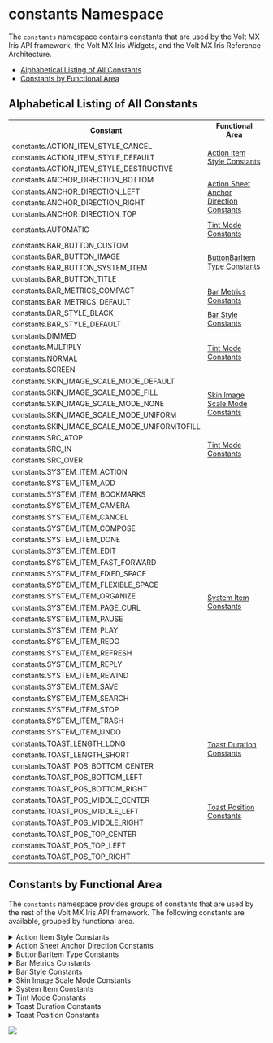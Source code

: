 
constants Namespace
===================

The `constants` namespace contains constants that are used by the Volt MX Iris API framework, the Volt MX Iris Widgets, and the Volt MX Iris Reference Architecture.

*   [Alphabetical Listing of All Constants](#alphabetical-listing-of-all-constants)
*   [Constants by Functional Area](#constants-by-functional-area)

Alphabetical Listing of All Constants
-------------------------------------

<!-- | Constant | Functional Area |
| --- | --- |
| constants.ACTION\_ITEM\_STYLE\_CANCEL | [Action Item Style Constants](#ActionItemStyles) |
| constants.ACTION\_ITEM\_STYLE\_DEFAULT | [Action Item Style Constants](#ActionItemStyles) |
| constants.ACTION\_ITEM\_STYLE\_DESTRUCTIVE | [Action Item Style Constants](#ActionItemStyles) |
| constants.ANCHOR\_DIRECTION\_BOTTOM | [Action Sheet Anchor Direction Constants](#ActionSheetAnchorDirection) |
| constants.ANCHOR\_DIRECTION\_LEFT | [Action Sheet Anchor Direction Constants](#ActionSheetAnchorDirection) |
| constants.ANCHOR\_DIRECTION\_RIGHT | [Action Sheet Anchor Direction Constants](#ActionSheetAnchorDirection) |
| constants.ANCHOR\_DIRECTION\_TOP | [Action Sheet Anchor Direction Constants](#ActionSheetAnchorDirection) |
| constants.AUTOMATIC | [Tint Mode Constants](#TintMode) |
| constants.BAR\_BUTTON\_CUSTOM | [ButtonBarItem Type Constants](#ButtonBarItemType) |
| constants.BAR\_BUTTON\_IMAGE | [ButtonBarItem Type Constants](#ButtonBarItemType) |
| constants.BAR\_BUTTON\_SYSTEM\_ITEM | [ButtonBarItem Type Constants](#ButtonBarItemType) |
| constants.BAR\_BUTTON\_TITLE | [ButtonBarItem Type Constants](#ButtonBarItemType) |
| constants.BAR\_ITEM\_STYLE\_DONE | [Bar Item Style Constants](#BarItemStyle) |
| constants.BAR\_ITEM\_STYLE\_PLAIN | [Bar Item Style Constants](#BarItemStyle) |
| constants.BAR\_METRICS\_COMPACT | [Bar Metrics Constants](#BarMetricsConstants) |
| constants.BAR\_METRICS\_DEFAULT | [Bar Metrics Constants](#BarMetricsConstants) |
| constants.BAR\_STYLE\_BLACK | [Bar Style Constants](#BarStyleConstants) |
| constants.BAR\_STYLE\_DEFAULT | [Bar Style Constants](#BarStyleConstants) |
| constants.BLUR\_EFFECT\_DARK | [Blur Effect Constants](#BLUREFFECT) |
| constants.BLUR\_EFFECT\_EXTRALIGHT | [Blur Effect Constants](#BLUREFFECT) |
| constants.BLUR\_EFFECT\_LIGHT | [Blur Effect Constants](#BLUREFFECT) |
| constants.BLUR\_EFFECT\_NONE | [Blur Effect Constants](#BLUREFFECT) |
| constants.BLUR\_EFFECT\_PROMINENT | [Blur Effect Constants](#BLUREFFECT) |
| constants.BLUR\_EFFECT\_REGULAR | [Blur Effect Constants](#BLUREFFECT) |
| constants.BREAKPOINT\_MAX\_VALUE | [Breakpoint Constant](#Breakpoint_Constants) |
| constants.DIMMED | [Toast Position Constants](#ToastPosition) |
| constants.TOAST\_LENGTH\_LONG | [Toast Duration Constants](#ToastDuration) |
| constants.MULTIPLY | [Toast Position Constants](#ToastPosition) |
| constants.NORMAL | [Toast Position Constants](#ToastPosition) |
| constants.SCREEN | [Toast Position Constants](#ToastPosition) |
| constants.TOAST\_LENGTH\_SHORT | [Toast Duration Constants](#ToastDuration) |
| constants.SKIN\_IMAGE\_SCALE\_MODE\_DEFAULT | [Skin Image Scale Mode Constants](#SkinImageScaleMode) |
| constants.SKIN\_IMAGE\_SCALE\_MODE\_FILL | [Skin Image Scale Mode Constants](#SkinImageScaleMode) |
| constants.SKIN\_IMAGE\_SCALE\_MODE\_NONE | [Skin Image Scale Mode Constants](#SkinImageScaleMode) |
| constants.SKIN\_IMAGE\_SCALE\_MODE\_UNIFORM | [Skin Image Scale Mode Constants](#SkinImageScaleMode) |
| constants.SKIN\_IMAGE\_SCALE\_MODE\_UNIFORMTOFILL | [Skin Image Scale Mode Constants](#SkinImageScaleMode) |
| constants.SRC\_ATOP | [Toast Position Constants](#ToastPosition) |
| constants.SRC\_IN | [Toast Position Constants](#ToastPosition) |
| constants.SRC\_OVER | [Toast Position Constants](#ToastPosition) |
| constants.SYSTEM\_ITEM\_ACTION | [System Item Constants](#SystemItem) |
| constants.SYSTEM\_ITEM\_ADD | [System Item Constants](#SystemItem) |
| constants.SYSTEM\_ITEM\_BOOKMARKS | [System Item Constants](#SystemItem) |
| constants.SYSTEM\_ITEM\_CAMERA | [System Item Constants](#SystemItem) |
| constants.SYSTEM\_ITEM\_CANCEL | [System Item Constants](#SystemItem) |
| constants.SYSTEM\_ITEM\_COMPOSE | [System Item Constants](#SystemItem) |
| constants.SYSTEM\_ITEM\_DONE | [System Item Constants](#SystemItem) |
| constants.SYSTEM\_ITEM\_EDIT | [System Item Constants](#SystemItem) |
| constants.SYSTEM\_ITEM\_FAST\_FORWARD | [System Item Constants](#SystemItem) |
| constants.SYSTEM\_ITEM\_FIXED\_SPACE | [System Item Constants](#SystemItem) |
| constants.SYSTEM\_ITEM\_FLEXIBLE\_SPACE | [System Item Constants](#SystemItem) |
| constants.SYSTEM\_ITEM\_ORGANIZE | [System Item Constants](#SystemItem) |
| constants.SYSTEM\_ITEM\_PAGE\_CURL | [System Item Constants](#SystemItem) |
| constants.SYSTEM\_ITEM\_PAUSE | [System Item Constants](#SystemItem) |
| constants.SYSTEM\_ITEM\_PLAY | [System Item Constants](#SystemItem) |
| constants.SYSTEM\_ITEM\_REDO | [System Item Constants](#SystemItem) |
| constants.SYSTEM\_ITEM\_REFRESH | [System Item Constants](#SystemItem) |
| constants.SYSTEM\_ITEM\_REPLY | [System Item Constants](#SystemItem) |
| constants.SYSTEM\_ITEM\_REWIND | [System Item Constants](#SystemItem) |
| constants.SYSTEM\_ITEM\_SAVE | [System Item Constants](#SystemItem) |
| constants.SYSTEM\_ITEM\_SEARCH | [System Item Constants](#SystemItem) |
| constants.SYSTEM\_ITEM\_STOP | [System Item Constants](#SystemItem) |
| constants.SYSTEM\_ITEM\_TRASH | [System Item Constants](#SystemItem) |
| constants.SYSTEM\_ITEM\_UNDO | [System Item Constants](#SystemItem) |
| constants.TOAST\_POS\_BOTTOM\_CENTER | [Toast Position Constants](#ToastPosition) |
| constants.TOAST\_POS\_BOTTOM\_LEFT | [Toast Position Constants](#ToastPosition) |
| constants.TOAST\_POS\_BOTTOM\_RIGHT | [Toast Position Constants](#ToastPosition) |
| constants.TOAST\_POS\_MIDDLE\_CENTER | [Toast Position Constants](#ToastPosition) |
| constants.TOAST\_POS\_MIDDLE\_LEFT | [Toast Position Constants](#ToastPosition) |
| constants.TOAST\_POS\_MIDDLE\_RIGHT | [Toast Position Constants](#ToastPosition) |
| constants.TOAST\_POS\_TOP\_CENTER | [Toast Position Constants](#ToastPosition) |
| constants.TOAST\_POS\_TOP\_LEFT | [Toast Position Constants](#ToastPosition) |
| constants.TOAST\_POS\_TOP\_RIGHT | [Toast Position Constants](#ToastPosition) | -->


<table>
<tr>
<th>Constant</th>
<th>Functional Area</th>
</tr>
<tr>
<td>constants.ACTION_ITEM_STYLE_CANCEL</td>
<td rowspan="3"><a href="#ActionItemStyles">Action Item Style Constants</a></td>
</tr>
<tr>
<td>constants.ACTION_ITEM_STYLE_DEFAULT</td>
</tr>
<tr>
<td>constants.ACTION_ITEM_STYLE_DESTRUCTIVE</td>
</tr>

<tr>
    <td>constants.ANCHOR_DIRECTION_BOTTOM</td>
    <td rowspan="4"><a href="#ActionSheetAnchorDirection">Action Sheet Anchor Direction Constants</a></td>
</tr>
<tr>
    <td>constants.ANCHOR_DIRECTION_LEFT</td>
</tr>
<tr>
    <td>constants.ANCHOR_DIRECTION_RIGHT</td>
</tr>
<tr>
    <td>constants.ANCHOR_DIRECTION_TOP</td>
</tr>

<tr>
    <td>constants.AUTOMATIC</td>
    <td><a href="#TintMode">Tint Mode Constants</a></td>
</tr>

<tr>
    <td>constants.BAR_BUTTON_CUSTOM</td>
    <td rowspan="4"><a href="#ButtonBarItemType">ButtonBarItem Type Constants</a></td>
</tr>
<tr>
    <td>constants.BAR_BUTTON_IMAGE</td>
</tr>
<tr>
    <td>constants.BAR_BUTTON_SYSTEM_ITEM</td>
</tr>
<tr>
    <td>constants.BAR_BUTTON_TITLE</td>
</tr>


<!-- <tr>
    <td>constants.BAR_ITEM_STYLE_DONE</td>
    <td rowspan="2"><a href="#BarStyleConstants">Bar Item Style Constants</a></td>
</tr>
<tr>
    <td>constants.BAR_ITEM_STYLE_PLAIN</td>
</tr> -->


<tr>
    <td>constants.BAR_METRICS_COMPACT</td>
    <td rowspan="2"><a href="#BarMetricsConstants">Bar Metrics Constants</a></td>
</tr>
<tr>
    <td>constants.BAR_METRICS_DEFAULT</td>
</tr>

<tr>
    <td>constants.BAR_STYLE_BLACK</td>
    <td rowspan="2"><a href="#BarStyleConstants">Bar Style Constants</a></td>
</tr>
<tr>
    <td>constants.BAR_STYLE_DEFAULT</td>
</tr>


<!-- <tr>
    <td>constants.BLUR_EFFECT_DARK</td>
    <td rowspan="6"><a href="#BLUREFFECT">Blur Effect Constants</a></td>
</tr>
<tr>
    <td>constants.BLUR_EFFECT_EXTRALIGHT</td>
</tr>
<tr>
    <td>constants.BLUR_EFFECT_LIGHT</td>
</tr>
<tr>
    <td>constants.BLUR_EFFECT_NONE</td>
</tr>
<tr>
    <td>constants.BLUR_EFFECT_PROMINENT</td>
</tr>
<tr>
    <td>constants.BLUR_EFFECT_REGULAR</td>
</tr> -->


<!-- <tr>
    <td>constants.BREAKPOINT_MAX_VALUE</td>
    <td rowspan="1"><a href="#Breakpoint_Constants">Breakpoint Constant</a></td>
</tr> -->


<tr>
    <td>constants.DIMMED</td>
    <td rowspan="4"><a href="#TintMode">Tint Mode Constants</a></td>
</tr>
<tr>
    <td>constants.MULTIPLY</td>
</tr>
<tr>
    <td>constants.NORMAL</td>
</tr>
<tr>
    <td>constants.SCREEN</td>
</tr>





<tr>
    <td>constants.SKIN_IMAGE_SCALE_MODE_DEFAULT</td>
    <td rowspan="5"><a href="#SkinImageScaleMode">Skin Image Scale Mode Constants</a></td>
</tr>
<tr>
    <td>constants.SKIN_IMAGE_SCALE_MODE_FILL</td>
</tr>
<tr>
    <td>constants.SKIN_IMAGE_SCALE_MODE_NONE</td>
</tr>
<tr>
    <td>constants.SKIN_IMAGE_SCALE_MODE_UNIFORM</td>
</tr>
<tr>
    <td>constants.SKIN_IMAGE_SCALE_MODE_UNIFORMTOFILL</td>
</tr>


<tr>
    <td>constants.SRC_ATOP</td>
    <td rowspan="3"><a href="#TintMode">Tint Mode Constants</a></td>
</tr>
<tr>
    <td>constants.SRC_IN</td>
</tr>
<tr>
    <td>constants.SRC_OVER</td>
</tr>


<tr>
    <td>constants.SYSTEM_ITEM_ACTION</td>
    <td rowspan="24"><a href="#SystemItem">System Item Constants</a></td>
</tr>
<tr>
    <td>constants.SYSTEM_ITEM_ADD</td>
</tr>
<tr>
    <td>constants.SYSTEM_ITEM_BOOKMARKS</td>
</tr>
<tr>
    <td>constants.SYSTEM_ITEM_CAMERA</td>
</tr>
<tr>
    <td>constants.SYSTEM_ITEM_CANCEL</td>
</tr>
<tr>
    <td>constants.SYSTEM_ITEM_COMPOSE</td>
</tr>
<tr>
    <td>constants.SYSTEM_ITEM_DONE</td>
</tr>
<tr>
    <td>constants.SYSTEM_ITEM_EDIT</td>
</tr>
<tr>
    <td>constants.SYSTEM_ITEM_FAST_FORWARD</td>
</tr>
<tr>
    <td>constants.SYSTEM_ITEM_FIXED_SPACE</td>
</tr>
<tr>
    <td>constants.SYSTEM_ITEM_FLEXIBLE_SPACE</td>
</tr>
<tr>
    <td>constants.SYSTEM_ITEM_ORGANIZE</td>
</tr>
<tr>
    <td>constants.SYSTEM_ITEM_PAGE_CURL</td>
</tr>
<tr>
    <td>constants.SYSTEM_ITEM_PAUSE</td>
</tr>
<tr>
    <td>constants.SYSTEM_ITEM_PLAY</td>
</tr>
<tr>
    <td>constants.SYSTEM_ITEM_REDO</td>
</tr>
<tr>
    <td>constants.SYSTEM_ITEM_REFRESH</td>
</tr>
<tr>
    <td>constants.SYSTEM_ITEM_REPLY</td>
</tr>
<tr>
    <td>constants.SYSTEM_ITEM_REWIND</td>
</tr>
<tr>
    <td>constants.SYSTEM_ITEM_SAVE</td>
</tr>
<tr>
    <td>constants.SYSTEM_ITEM_SEARCH</td>
</tr>
<tr>
    <td>constants.SYSTEM_ITEM_STOP</td>
</tr>
<tr>
    <td>constants.SYSTEM_ITEM_TRASH</td>
</tr>
<tr>
    <td>constants.SYSTEM_ITEM_UNDO</td>
</tr>

<tr>
    <td>constants.TOAST_LENGTH_LONG</td>
    <td rowspan="2"><a href="#ToastDuration">Toast Duration Constants</a></td>
</tr>
<tr>
    <td>constants.TOAST_LENGTH_SHORT</td>
</tr>

<tr>
    <td>constants.TOAST_POS_BOTTOM_CENTER</td>
    <td rowspan="9"><a href="#ToastPosition">Toast Position Constants</a></td>
</tr>
<tr>
    <td>constants.TOAST_POS_BOTTOM_LEFT</td>
</tr>
<tr>
    <td>constants.TOAST_POS_BOTTOM_RIGHT</td>
</tr>
<tr>
    <td>constants.TOAST_POS_MIDDLE_CENTER</td>
</tr>
<tr>
    <td>constants.TOAST_POS_MIDDLE_LEFT</td>
</tr>
<tr>
    <td>constants.TOAST_POS_MIDDLE_RIGHT</td>
</tr>
<tr>
    <td>constants.TOAST_POS_TOP_CENTER</td>
</tr>
<tr>
    <td>constants.TOAST_POS_TOP_LEFT</td>
</tr>
<tr>
    <td>constants.TOAST_POS_TOP_RIGHT</td>
</tr>




</table>




<h2 id="constants-by-functional-area">Constants by Functional Area</h2>

The `constants` namespace provides groups of constants that are used by the rest of the Volt MX Iris API framework. The following constants are available, grouped by functional area.


<details close markdown="block"><summary id="ActionItemStyles">Action Item Style Constants</summary> 

* * *

The constants in this group select the style of an [action item](voltmx.ui_functions.md#ActionItem), which is used in an [Action Sheet](actionsheet_object.md).

| Constant | Description |
| --- | --- |
| constants.ACTION\_ITEM\_STYLE\_CANCEL | Specifies that the action item is a **Cancel** button. |
| constants.ACTION\_ITEM\_STYLE\_DEFAULT | The default action item style for the device. |
| constants.ACTION\_ITEM\_STYLE\_DESTRUCTIVE | Specifies that the Action Sheet changes data. |

* * *

</details>
<details close markdown="block"><summary id="ActionSheetAnchorDirection">Action Sheet Anchor Direction Constants</summary> 

* * *

These constants specify the [anchor direction](actionsheet_object_methods.md#setAnchorConfiguration) that is used to attach an Action Sheet to a widget on an iPad.

| Constant | Description |
| --- | --- |
| constants.ANCHOR\_DIRECTION\_BOTTOM | The Action Sheet attaches to the bottom of the widget. |
| constants.ANCHOR\_DIRECTION\_LEFT | The Action Sheet attaches to the left side of the widget. |
| constants.ANCHOR\_DIRECTION\_RIGHT | The Action Sheet attaches to the right side of the widget. |
| constants.ANCHOR\_DIRECTION\_TOP | The Action Sheet attaches to the top of the widget. |

* * *

</details>
<details close markdown="block"><summary id="ButtonBarItemType">ButtonBarItem Type Constants</summary> 

* * *

### Specifies the type of the `ButtonBarItem` to create.

| Constant | Description |
| --- | --- |
| constants.BAR\_BUTTON\_CUSTOM | Create a custom `ButtonBarItem.` |
| constants.BAR\_BUTTON\_IMAGE | Create a button with a bitmapped image. |
| constants.BAR\_BUTTON\_SYSTEM\_ITEM | Create a button with a system icon. |
| constants.BAR\_BUTTON\_TITLE | Create a button with a title. |

### Remarks

These constants are passed to the `ButtonBarItem` constructor to tell it what type of `ButtonBarItem` to create.

### Example

```

var item = new voltmx.ui.BarButtonItem(
    {type:constants.BAR_BUTTON_IMAGE,   
    tintColor: hex color string,   
    style :constants.BAR_ITEM_STYLE_PLAIN,   
    enabled :true,   
    action : funtionObject,   
    metaData:{image:"imagename"}} );
```

* * *

</details>
<details close markdown="block"><summary id="BarMetricsConstants">Bar Metrics Constants</summary> 

* * *

### The constants in this group select the metrics for a Toolbar widget.

| Constant | Description |
| --- | --- |
| constants.BAR\_METRICS\_COMPACT | Use compact metrics. Supported in landscape orientation only. |
| constants.BAR\_METRICS\_DEFAULT | Use the default toolbar metrics for the hardware platform. Supported in all orientations. |

* * *

</details>
<details close markdown="block"><summary id="BarStyleConstants">Bar Style Constants</summary> 

* * *

### These constants specify the style of a Toolbar widget.

| Constant | Description |
| --- | --- |
| constants.BAR\_STYLE\_BLACK | Use a black toolbar. |
| constants.BAR\_STYLE\_DEFAULT | Use the default style for the hardware platform. |

* * *

</details>
<details close markdown="block"><summary id="SkinImageScaleMode">Skin Image Scale Mode Constants</summary> 

* * *

### The following constants set the skin image scaling mode.

| Constant | Description |
| --- | --- |
| constants.SKIN\_IMAGE\_SCALE\_MODE\_DEFAULT | Selects the default scaling mode. |
| constants.SKIN\_IMAGE\_SCALE\_MODE\_NONE | Uses no scaling. If the image is larger than the control, the widget expands to the size of the image, else, the image occupies its actual height within the control. Example: ![](resources/images/skinimagescale.png) |
| constants.SKIN\_IMAGE\_SCALE\_MODE\_FILL | Sets the image to scale to fill the size of the widget. Its aspect ratio is not preserved. Example: ![](resources/images/skinimagefill.png) |
| constants.SKIN\_IMAGE\_SCALE\_MODE\_UNIFORM | Selects uniform scaling for images. The image is scaled to fill the size of the widget while ensuring it’s aspect ratio is preserved. Example: ![](resources/images/skinpreserved_121x199.png) |
| constants.SKIN\_IMAGE\_SCALE\_MODE\_UNIFORMTOFILL | Sets the image to resize to fill the widget dimensions while preserving the native aspect ratio. If the aspect ratio of the widget differs from that of the image, the image is clipped to fit in the destination. Example: ![](resources/images/skinfitall.png) |

### Platform Availability

Available on only Windows.

* * *

</details>
<details close markdown="block"><summary id="SystemItem">System Item Constants</summary> 

* * *

Selects the type of `BarButtonItem` from one of the system-provided items.

| Constant | Description |
| --- | --- |
| constants.SYSTEM\_ITEM\_ACTION | The `BarButtonItem` is an Action button. |
| constants.SYSTEM\_ITEM\_ADD | The `BarButtonItem` is and Add button. |
| constants.SYSTEM\_ITEM\_BOOKMARKS | The `BarButtonItem` is a Bookmarks button. |
| constants.SYSTEM\_ITEM\_CAMERA | The `BarButtonItem` is a Camera. |
| constants.SYSTEM\_ITEM\_CANCEL | The `BarButtonItem` is a Cancel button. |
| constants.SYSTEM\_ITEM\_COMPOSE | The `BarButtonItem` is a Compose button. |
| constants.SYSTEM\_ITEM\_DONE | The `BarButtonItem` is a Done button. |
| constants.SYSTEM\_ITEM\_EDIT | The `BarButtonItem` is an Edit button. |
| constants.SYSTEM\_ITEM\_FAST\_FORWARD | The `BarButtonItem` is a Fast Forward. |
| constants.SYSTEM\_ITEM\_FIXED\_SPACE | The `BarButtonItem` is a fixed space. |
| constants.SYSTEM\_ITEM\_FLEXIBLE\_SPACE | The `BarButtonItem` is a flexible space. |
| constants.SYSTEM\_ITEM\_ORGANIZE | The `BarButtonItem` is an Organize button. |
| constants.SYSTEM\_ITEM\_PAGE\_CURL | The `BarButtonItem` is a Page Curl button. |
| constants.SYSTEM\_ITEM\_PAUSE | The `BarButtonItem` is a Pause button. |
| constants.SYSTEM\_ITEM\_PLAY | The `BarButtonItem` is a Play button. |
| constants.SYSTEM\_ITEM\_REDO | The `BarButtonItem` is a Redo button. |
| constants.SYSTEM\_ITEM\_REFRESH | The `BarButtonItem` is a Refresh button. |
| constants.SYSTEM\_ITEM\_REPLY | The `BarButtonItem` is a Reply button. |
| constants.SYSTEM\_ITEM\_REWIND | The `BarButtonItem` is is a Rewind button. |
| constants.SYSTEM\_ITEM\_SAVE | The `BarButtonItem` is a Save button. |
| constants.SYSTEM\_ITEM\_SEARCH | The `BarButtonItem` is a Search button. |
| constants.SYSTEM\_ITEM\_STOP | The `BarButtonItem` is a Stop button. |
| constants.SYSTEM\_ITEM\_TRASH | The `BarButtonItem` is a Trash button. |
| constants.SYSTEM\_ITEM\_UNDO | The `BarButtonItem` is an Undo button |

* * *

</details>
<details close markdown="block"><summary id="TintMode">Tint Mode Constants</summary> 

* * *

### The following constants select the tint mode for images.

  
| Constant | Description | Availability |
| --- | --- | --- |
| constants.AUTOMATIC | The tint mode is the same as the tint mode of the parent view. | iOS |
| constants.DIMMED | The tint color is a desaturated, dimmed version of the view's tint color. iOS only. | iOS |
| constants.MULTIPLY | The tint color is multiplied with the widget color. | Android, iOS |
| constants.NORMAL | The tine color is the unmodified tint color of the view. | iOS |
| constants.SCREEN | The tint color is calculated by adding the source and destination pixels, then subtracting the source pixels multiplied by the destination. | Android, iOS |
| constants.SRC\_ATOP | The tint color is calculated by discarding the source pixels that do not cover destination pixels. Draws remaining source pixels over destination pixels. | Android, iOS |
| constants.SRC\_IN | The tint color is calculated by keeping the source pixels that cover the destination pixels, and discarding the remaining source and destination pixels. | Android, iOS |
| constants.SRC\_OVER | Draws the source color over the destination color. This is the default mode if none is supplied. | Android, iOS, SPA |

### Remarks

The iOS-specific tint modes are available only for the Button and Image widgets. When a tint mode is assigned to a set of skins, only one tint mode is applied even if there are other tint modes applied to individual skins in the set.

### Platform Availability

Android, iOS, SPA

* * *

</details>
<details close markdown="block"><summary id="ToastDuration">Toast Duration Constants</summary> 

* * *

The following constants designate the length of time that [toasts](voltmx.ui_functions.md#Toast) are displayed on the screen.

| Constant | Description |
| --- | --- |
| constants.TOAST\_LENGTH\_LONG | The app displays the toast for a relatively long period of time. |
| constants.TOAST\_LENGTH\_SHORT | The app displays the toast for a relatively short period of time. |

### Remarks

These constants are defined only in relative terms. The exact length of time is determined by the underlying hardware platform.

* * *

</details>
<details close markdown="block"><summary id="ToastPosition">Toast Position Constants</summary> 

* * *

The constants in this group set the gravity point or anchor point of a toast.

| Constant | Description |
| --- | --- |
| TOAST\_POS\_BOTTOM\_CENTER | Specifies the toast should align at bottom center of the device screen. |
| TOAST\_POS\_BOTTOM\_LEFT | Specifies the toast should align at bottom left of the device screen. |
| TOAST\_POS\_BOTTOM\_RIGHT | Specifies the toast should align at bottom right of the device screen. |
| TOAST\_POS\_MIDDLE\_CENTER | Specifies the toast should align at center of the device screen. |
| TOAST\_POS\_MIDDLE\_LEFT | Specifies the toast should align at middle left of the device screen. |
| TOAST\_POS\_MIDDLE\_RIGHT | Specifies the toast should align at middle right of the device screen. |
| TOAST\_POS\_TOP\_CENTER | Specifies the toast should align at top center of the device screen. |
| TOAST\_POS\_TOP\_LEFT | Specifies the toast should align at top left corner of the device screen. |
| TOAST\_POS\_TOP\_RIGHT | Specifies the toast should align at top right of the device screen. |

* * *
</details>

![](resources/prettify/onload.png)
